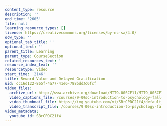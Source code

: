 ```yaml
---
content_type: resource
description: ''
end_time: '2605'
file: null
learning_resource_types: []
license: https://creativecommons.org/licenses/by-nc-sa/4.0/
ocw_type: ''
optional_tab_title: ''
optional_text: ''
parent_title: Learning
parent_type: CourseSection
related_resources_text: ''
resource_index_text: ''
resourcetype: Video
start_time: '2146'
title: Reward Value and Delayed Gratification
uid: cc16d122-865f-4a77-41e6-788bdd3c6fcf
video_files:
  archive_url: http://www.archive.org/download/MIT9.00SCF11/MIT9_00SCF11_lec09_300k.mp4
  video_captions_file: /courses/9-00sc-introduction-to-psychology-fall-2011/32055a45d7265ff0a0ef9741b83ce0db_SBrCPDC21f4.vtt
  video_thumbnail_file: https://img.youtube.com/vi/SBrCPDC21f4/default.jpg
  video_transcript_file: /courses/9-00sc-introduction-to-psychology-fall-2011/2cdd03d3c6566b3d7faeb2ce7f75d2e3_SBrCPDC21f4.pdf
video_metadata:
  youtube_id: SBrCPDC21f4
---
```

